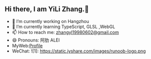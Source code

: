 ## Hi there, I am YiLi Zhang.👋


- 🔭 I’m currently working on Hangzhou
- 🌱 I’m currently learning TypeScript, GLSL ,WebGL
- 📫 How to reach me: zhangyl19980602@gmail.com
- 😄 Pronouns: 阿肋 ALEI
- MyWeb:[Profile](http://183.129.161.21:5099/)
- WeChat:
![1]: https://static.jyshare.com/images/runoob-logo.png
